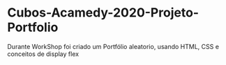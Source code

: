 # Cubos-Acamedy-2020-Projeto-Portfolio
 Durante WorkShop foi criado um Portfólio aleatorio, usando HTML, CSS e conceitos de display flex
